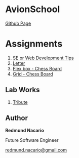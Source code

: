 
# AvionSchool
[Github Page](https://redmundnacario.github.io/main-course/)

# Assignments
1. [SE or Web Development Tips](https://redmundnacario.github.io/main-course/html_and_css/Assignment-1-SE-tips/) 
2. [Letter](https://redmundnacario.github.io/main-course/html_and_css/Assignment-2-html-elements/) 
3. [Flex box - Chess Board](https://redmundnacario.github.io/main-course/html_and_css/Assignment-3-Chessboard)
4. [Grid - Chess Board](https://redmundnacario.github.io/main-course/html_and_css/Assignment-4-Chessboard-grid) 

## Lab Works
1. [Tribute](https://redmundnacario.github.io/main-course/lab_works/lab-1-tribute/) 

## Author

**Redmund Nacario**

Future Software Engineer

redmund.nacario@gmail.com

